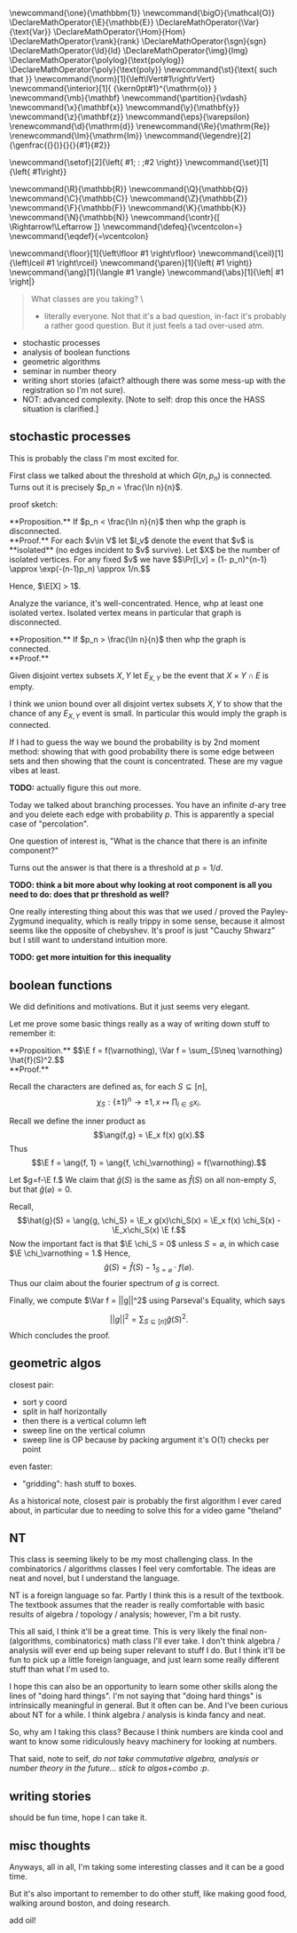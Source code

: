 \newcommand{\one}{\mathbbm{1}}
\newcommand{\bigO}{\mathcal{O}}
\DeclareMathOperator{\E}{\mathbb{E}}
\DeclareMathOperator{\Var}{\text{Var}}
\DeclareMathOperator{\Hom}{Hom}
\DeclareMathOperator{\rank}{rank}
\DeclareMathOperator{\sgn}{sgn}
\DeclareMathOperator{\Id}{Id}
\DeclareMathOperator{\img}{Img}
\DeclareMathOperator{\polylog}{\text{polylog}}
\DeclareMathOperator{\poly}{\text{poly}}
\newcommand{\st}{\text{ such that }}
\newcommand{\norm}[1]{\left\lVert#1\right\rVert}
\newcommand{\interior}[1]{ {\kern0pt#1}^{\mathrm{o}} }
\newcommand{\mb}{\mathbf}
\newcommand{\partition}{\vdash}
\newcommand{\x}{\mathbf{x}}
\newcommand{\y}{\mathbf{y}}
\newcommand{\z}{\mathbf{z}}
\newcommand{\eps}{\varepsilon}
\renewcommand{\d}{\mathrm{d}}
\renewcommand{\Re}{\mathrm{Re}}
\renewcommand{\Im}{\mathrm{Im}}
\newcommand{\legendre}[2]{\genfrac{(}{)}{}{}{#1}{#2}}

\newcommand{\setof}[2]{\left\{ #1\; : \;#2 \right\}}
\newcommand{\set}[1]{\left\{ #1\right\}}

\newcommand{\R}{\mathbb{R}}
\newcommand{\Q}{\mathbb{Q}}
\newcommand{\C}{\mathbb{C}}
\newcommand{\Z}{\mathbb{Z}}
\newcommand{\F}{\mathbb{F}}
\newcommand{\K}{\mathbb{K}}
\newcommand{\N}{\mathbb{N}}
\newcommand{\contr}{\[ \Rightarrow\!\Leftarrow \]}
\newcommand{\defeq}{\vcentcolon=}
\newcommand{\eqdef}{=\vcentcolon}

\newcommand{\floor}[1]{\left\lfloor #1 \right\rfloor}
\newcommand{\ceil}[1]{\left\lceil #1 \right\rceil}
\newcommand{\paren}[1]{\left( #1 \right)}
\newcommand{\ang}[1]{\langle #1 \rangle}
\newcommand{\abs}[1]{\left| #1 \right|}


> What classes are you taking? \
> - literally everyone. Not that it's a bad question, in-fact it's probably a rather good question. But it just feels a tad over-used atm.

- stochastic processes
- analysis of boolean functions
- geometric algorithms
- seminar in number theory
- writing short stories (afaict? although there was some mess-up
    with the registration so I'm not sure).
- NOT: advanced complexity. [Note to self: drop this once the
    HASS situation is clarified.]

## stochastic processes

This is probably the class I'm most excited for.

First class we talked about the threshold at which $G(n,p_n)$ is
connected. Turns out it is precisely  $p_n = \frac{\ln n}{n}$.

proof sketch:

<div class="prop envbox">**Proposition.**
If $p_n < \frac{\ln n}{n}$ then whp the graph is disconnected.
</div>
<div class="pf envbox">**Proof.**
For each $v\in V$ let $I_v$ denote the event that $v$ is
**isolated** (no edges incident to $v$ survive).
Let $X$ be the number of isolated vertices.
For any fixed $v$ we have
$$\Pr[I_v] = (1- p_n)^{n-1} \approx \exp(-(n-1)p_n) \approx 1/n.$$

Hence, $\E[X] > 1$. 

Analyze the variance, it's well-concentrated. 
Hence, whp at least one isolated vertex.
Isolated vertex means in particular that graph is disconnected.
</div>

<div class="prop envbox">**Proposition.**
If $p_n > \frac{\ln n}{n}$ then whp the graph is connected.
</div>
<div class="pf envbox">**Proof.**

Given disjoint vertex subsets $X, Y$ let $E_{X,Y}$ be the event
that $X\times Y \cap E$ is empty.

I think we union bound over all disjoint vertex subsets $X,Y$
to show that the chance of any $E_{X,Y}$ event is small.
In particular this would imply the graph is connected.

If I had to guess the way we bound the probability is by 2nd
moment method: showing that with good probability there is some
edge between sets and then showing that the count is
concentrated. These are my vague vibes at least.

**TODO:** actually figure this out more.

</div>

Today we talked about branching processes.
You have an infinite $d$-ary tree and you delete each edge with
probability $p$. This is apparently a  special case of "percolation".

One question of interest is, "What is the chance that there is an
infinite component?"

Turns out the answer is that there is a threshold at $p=1/d$.

**TODO: think a bit more about why looking at root component is
all you need to do: does that pr threshold as well?**

One really interesting thing about this was that we used / proved the
Payley-Zygmund inequality, which is really trippy in some sense,
because it almost seems like the opposite of chebyshev.
It's proof is just "Cauchy Shwarz" but I still want to understand
intuition more.

**TODO: get more intuition for this inequality**

## boolean functions

We did definitions and motivations.
But it just seems very elegant.

Let me prove some basic things really as a way of writing down
stuff to remember it:

<div class="prop envbox">**Proposition.**
$$\E f = f(\varnothing), \Var f = \sum_{S\neq \varnothing} \hat{f}(S)^2.$$
</div>
<div class="pf envbox">**Proof.**

Recall the characters are defined as, for each $S\subseteq [n]$, 
 $$\chi_S: \{\pm 1\}^{n} \to \pm 1, x\mapsto \prod_{i\in S} x_i.$$

Recall we define the inner product as 
$$\ang{f,g} = \E_x f(x) g(x).$$
Thus
$$\E f = \ang{f, 1} = \ang{f, \chi_\varnothing} = f(\varnothing).$$

Let $g=f-\E f.$
We claim that  $\hat{g}(S)$ is the same as $\hat{f}(S)$ on all
non-empty $S$, but that $\hat{g}(\varnothing) = 0$.

Recall, 
$$\hat{g}(S) = \ang{g, \chi_S} = \E_x g(x)\chi_S(x) = \E_x f(x)
\chi_S(x) - \E_x\chi_S(x) \E f.$$
Now the important fact is that $\E \chi_S = 0$ unless
$S=\varnothing$, in which case  $\E \chi_\varnothing = 1.$
Hence, 
$$\hat{g}(S) = \hat{f}(S) - 1_{S=\varnothing} \cdot f(\varnothing).$$
Thus our claim about the fourier spectrum of $g$ is correct.

Finally, we compute $\Var f = ||g||^2$ using Parseval's Equality,
which says

$$||g||^2 = \sum_{S\subseteq [n]} \hat{g}(S)^2.$$
Which concludes the proof.

</div>


## geometric algos

closest pair:

- sort y coord
- split in half horizontally
- then there is a vertical column left
- sweep line on the vertical column
- sweep line is OP because by packing argument it's O(1) checks per point

even faster:

- "gridding": hash stuff to boxes.

As a historical note, closest pair is probably the first
algorithm I ever cared about, in particular due to needing to
solve this for a video game "theland"

## NT

This class is seeming likely to be my most challenging class.
In the combinatorics / algorithms classes I feel very
comfortable. The ideas are neat and novel, but I understand the
language.

NT is a foreign language so far.
Partly I think this is a result of the textbook. The textbook
assumes that the reader is really comfortable with basic results
of algebra / topology / analysis; however, I'm a bit rusty.

This all said, I think it'll be a great time.
This is very likely the final non-(algorithms, combinatorics)
math class I'll ever take. I don't think algebra / analysis
will ever end up being super relevant to stuff I do.
But I think it'll be fun to pick up a little foreign language,
and just learn some really different stuff than what I'm used to.

I hope this can also be an opportunity to learn some other skills 
along the lines of "doing hard things".
I'm not saying that "doing hard things" is intrinsically
meaningful in general. But it often can be.
And I've been curious about NT for a while.
I think algebra / analysis is kinda fancy and neat.

So, why am I taking this class?
Because I think numbers are kinda cool and want to know some
ridiculously heavy machinery for looking at numbers.

That said, note to self, *do not take commutative algebra,
analysis or number theory in the future... stick to algos+combo :p*.

## writing stories

should be fun time, hope I can take it.

## misc thoughts

Anyways, all in all, I'm taking some interesting classes and
it can be a good time.

But it's also important to remember to do other stuff, like
making good food, walking around boston, and doing research.

add oil!

